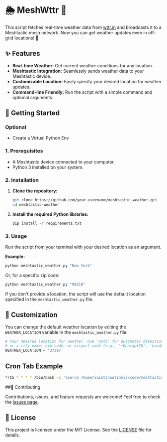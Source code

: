 # 🌦️ MeshWttr 📡

This script fetches real-time weather data from [wttr.in](https://wttr.in/) and broadcasts it to a Meshtastic mesh network. Now you can get weather updates even in off-grid locations! 🌲

## ✨ Features

*   **Real-time Weather:** Get current weather conditions for any location.
*   **Meshtastic Integration:** Seamlessly sends weather data to your Meshtastic device.
*   **Customizable Location:** Easily specify your desired location for weather updates.
*   **Command-line Friendly:** Run the script with a simple command and optional arguments.

## 🚀 Getting Started
### Optional
* Create a Virtual Python Env

### 1. Prerequisites

*   A Meshtastic device connected to your computer.
*   Python 3 installed on your system.

### 2. Installation

1.  **Clone the repository:**
    ```bash
    git clone https://github.com/your-username/meshtastic-weather.git
    cd meshtastic-weather
    ```
2.  **Install the required Python libraries:**
    ```bash
    pip install -r requirements.txt
    ```

### 3. Usage

Run the script from your terminal with your desired location as an argument.

**Example:**

```bash
python meshtastic_weather.py "New York"
```

Or, for a specific zip code:

```bash
python meshtastic_weather.py "90210"
```

If you don't provide a location, the script will use the default location specified in the `meshtastic_weather.py` file.

## 📝 Customization

You can change the default weather location by editing the `WEATHER_LOCATION` variable in the `meshtastic_weather.py` file.

```python
# Your desired location for weather. Use 'auto' for automatic detection,
# or a city name, zip code, or airport code (e.g., '~Dunlap+TN', 'London', '90210', 'KJFK').
WEATHER_LOCATION = '37397'
```
## Cron Tab Example
```bash
*/15 * * * * /bin/bash -c 'source /home/iaintshootinmis/code/meshtastic_weather/bin/activate && python /home/iaintshootinmis/code/meshtastic_weather/meshtastic_weather.py >> /home/iaintshootinmis/code/meshtastic_weather/meshtastic_weather.log 2>&1'
```
##🤝 Contributing

Contributions, issues, and feature requests are welcome! Feel free to check the [issues page](https://github.com/iaintshootinmis/MeshWttr/issues).

## 📝 License

This project is licensed under the MIT License. See the [LICENSE](LICENSE) file for details.
